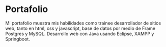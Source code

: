 # Portafolio
Mi portafolio muestra mis habilidades como trainee desarrollador de sitios web, tanto en html, css y javascript, base de datos por medio de Frame Postgres y MySQL.  Desarrollo web con Java  usando Eclipse, XAMPP y Springboot.
